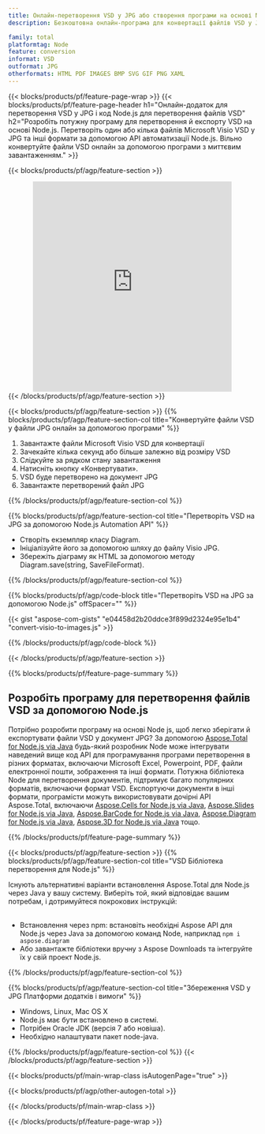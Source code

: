 ```yaml
---
title: Онлайн-перетворення VSD у JPG або створення програми на основі Node.js для перетворення файлів VSD
description: Безкоштовна онлайн-програма для конвертації файлів VSD у JPG. Код бібліотеки перетворення Node.js для документів Microsoft Visio VSD.  

family: total
platformtag: Node
feature: conversion
informat: VSD
outformat: JPG
otherformats: HTML PDF IMAGES BMP SVG GIF PNG XAML
---
```

{{< blocks/products/pf/feature-page-wrap >}}
{{< blocks/products/pf/feature-page-header h1="Онлайн-додаток для перетворення VSD у JPG і код Node.js для перетворення файлів VSD" h2="Розробіть потужну програму для перетворення й експорту VSD на основі Node.js.  Перетворіть один або кілька файлів Microsoft Visio VSD у JPG та інші формати за допомогою API автоматизації Node.js.  Вільно конвертуйте файли VSD онлайн за допомогою програми з миттєвим завантаженням." >}}


{{< blocks/products/pf/agp/feature-section >}}

<div class="container-fluid agp-content bg-white aboutfile box-1 vh100 section nopbtm">
<div class=container>
<div class=row>
<div class="demobox tc col-md-12 padding-0" align="center">

<iframe title="Безкоштовний онлайн-додаток для перетворення VSD на JPG" style="border: none; height: 426px;" scrolling="no" src="https://total-conversion-app-65z5r2lp.k8s.dynabic.com/?to=jpg&from=vsd" id="child-iframe" width="80%"></iframe>

</div></div>
</div></div>
{{< /blocks/products/pf/agp/feature-section >}}


{{< blocks/products/pf/agp/feature-section >}}
{{% blocks/products/pf/agp/feature-section-col title="Конвертуйте файли VSD у файли JPG онлайн за допомогою програми" %}}

1. Завантажте файли Microsoft Visio VSD для конвертації
1. Зачекайте кілька секунд або більше залежно від розміру VSD
1. Слідкуйте за рядком стану завантаження
1. Натисніть кнопку «Конвертувати».
1. VSD буде перетворено на документ JPG
1. Завантажте перетворений файл JPG

{{% /blocks/products/pf/agp/feature-section-col %}}

{{% blocks/products/pf/agp/feature-section-col title="Перетворіть VSD на JPG за допомогою Node.js Automation API" %}}

- Створіть екземпляр класу Diagram.
- Ініціалізуйте його за допомогою шляху до файлу Visio JPG.
- Збережіть діаграму як HTML за допомогою методу Diagram.save(string, SaveFileFormat).

{{% /blocks/products/pf/agp/feature-section-col %}}

{{% blocks/products/pf/agp/code-block title="Перетворіть VSD на JPG за допомогою Node.js" offSpacer="" %}}

{{< gist "aspose-com-gists" "e04458d2b20ddce3f899d2324e95e1b4" "convert-visio-to-images.js" >}}

{{% /blocks/products/pf/agp/code-block %}}

{{< /blocks/products/pf/agp/feature-section >}}

{{% blocks/products/pf/feature-page-summary %}}

<h2>Розробіть програму для перетворення файлів VSD за допомогою Node.js</h2>

Потрібно розробити програму на основі Node js, щоб легко зберігати й експортувати файли VSD у документ JPG?  За допомогою [Aspose.Total for Node.js via Java](https://products.aspose.com/total/uk/nodejs-java/) будь-який розробник Node може інтегрувати наведений вище код API для програмування програми перетворення в різних форматах, включаючи Microsoft Excel, Powerpoint, PDF, файли електронної пошти, зображення та інші формати.  Потужна бібліотека Node для перетворення документів, підтримує багато популярних форматів, включаючи формат VSD.  Експортуючи документи в інші формати, програмісти можуть використовувати дочірні API Aspose.Total, включаючи [Aspose.Cells for Node.js via Java](https://products.aspose.com/cells/uk/nodejs-java/), [Aspose.Slides for Node.js via Java](https://products.aspose.com/slides/uk/nodejs-java/), [Aspose.BarCode for Node.js via Java](https://products.aspose.com/barcode/uk/nodejs-java/), [Aspose.Diagram for Node.js via Java](https://products.aspose.com/diagram/uk/nodejs-java/), [Aspose.3D for Node.js via Java](https://products.aspose.com/3d/uk/nodejs-java/) тощо.  
 
 

{{% /blocks/products/pf/feature-page-summary %}}

{{< blocks/products/pf/agp/feature-section >}}
{{% blocks/products/pf/agp/feature-section-col title="VSD Бібліотека перетворення для Node.js" %}}

Існують альтернативні варіанти встановлення Aspose.Total для Node.js через Java у вашу систему.  Виберіть той, який відповідає вашим потребам, і дотримуйтеся покрокових інструкцій:<br /><br />

- Встановлення через npm: встановіть необхідні Aspose API для Node.js через Java за допомогою команд Node, наприклад ```npm i aspose.diagram```
- Або завантажте бібліотеки вручну з Aspose Downloads та інтегруйте їх у свій проект Node.js.

{{% /blocks/products/pf/agp/feature-section-col %}}

{{% blocks/products/pf/agp/feature-section-col title="Збереження VSD у JPG Платформи додатків і вимоги" %}}

- Windows, Linux, Mac OS X
- Node.js має бути встановлено в системі.
- Потрібен Oracle JDK (версія 7 або новіша).
- Необхідно налаштувати пакет node-java.

{{% /blocks/products/pf/agp/feature-section-col %}}
{{< /blocks/products/pf/agp/feature-section >}}

{{< blocks/products/pf/main-wrap-class isAutogenPage="true" >}}

{{< blocks/products/pf/agp/other-autogen-total >}}

{{< /blocks/products/pf/main-wrap-class >}}

{{< /blocks/products/pf/feature-page-wrap >}}